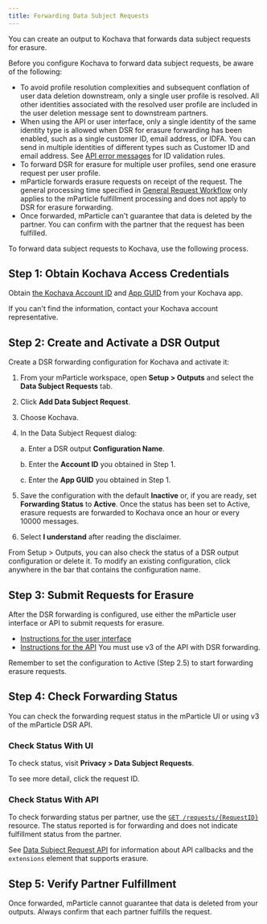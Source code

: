 ```yaml
---
title: Forwarding Data Subject Requests
---
```


You can create an output to Kochava that forwards data subject requests for erasure.

Before you configure Kochava to forward data subject requests, be aware of the following:

* To avoid profile resolution complexities and subsequent conflation of user data deletion downstream, only a single user profile is resolved. All other identities associated with the resolved user profile are included in the user deletion message sent to downstream partners.
* When using the API or user interface, only a single identity of the same identity type is allowed when DSR for erasure forwarding has been enabled, such as a single customer ID, email address, or IDFA. You can send in multiple identities of different types such as Customer ID and email address. See [API error messages](#api-error-messages) for ID validation rules.
* To forward DSR for erasure for multiple user profiles, send one erasure request per user profile.
* mParticle forwards erasure requests on receipt of the request. The general processing time specified in [General Request Workflow](/guides/data-subject-requests/#general-request-workflow) only applies to the mParticle fulfillment processing and does not apply to DSR for erasure forwarding. 
* Once forwarded, mParticle can't guarantee that data is deleted by the partner. You can confirm with the partner that the request has been fulfilled.

To forward data subject requests to Kochava, use the following process.

## Step 1: Obtain Kochava Access Credentials

Obtain [the Kochava Account ID](https://support.kochava.com/reference-information/kochava-privacy-request/) and [App GUID](https://support.kochava.com/reference-information/locating-an-app-guid/) from your Kochava app. 

If you can't find the information, contact your Kochava account representative.

## Step 2: Create and Activate a DSR Output

Create a DSR forwarding configuration for Kochava and activate it:

1. From your mParticle workspace, open **Setup > Outputs** and select the **Data Subject Requests** tab.
2. Click **Add Data Subject Request**.
3. Choose Kochava.
4. In the Data Subject Request dialog:

    a. Enter a DSR output **Configuration Name**.

    b. Enter the **Account ID** you obtained in Step 1.

    c. Enter the **App GUID** you obtained in Step 1.
    
5. Save the configuration with the default **Inactive** or, if you are ready, set **Forwarding Status** to **Active**.  Once the status has been set to Active, erasure requests are forwarded to Kochava once an hour or every 10000 messages.
6. Select **I understand** after reading the disclaimer.

<aside> From Setup > Outputs, you can also check the status of a DSR output configuration or delete it. To modify an existing configuration, click anywhere in the bar that contains the configuration name.</aside>

## Step 3: Submit Requests for Erasure

After the DSR forwarding is configured, use either the mParticle user interface or API to submit requests for erasure.

* [Instructions for the user interface](/guides/data-subject-requests/#erasure)
* [Instructions for the API](/developers/dsr-api/v3/#submit-a-data-subject-request-dsr) You must use v3 of the API with DSR forwarding.

<aside>Remember to set the configuration to Active (Step 2.5) to start forwarding erasure requests.</aside>

## Step 4: Check Forwarding Status

You can check the forwarding request status in the mParticle UI or using v3 of the mParticle DSR API.

### Check Status With UI

To check status, visit **Privacy > Data Subject Requests**.

To see more detail, click the request ID. 

### Check Status With API

To check forwarding status per partner, use the [`GET /requests/{RequestID}`](/developers/dsr-api/v3/#get-the-status-of-an-opendsr-request) resource. The status reported is for forwarding and does not indicate fulfillment status from the partner.

See [Data Subject Request API](/developers/dsr-api#callbacks) for information about API callbacks and the `extensions` element that supports erasure.

## Step 5: Verify Partner Fulfillment

Once forwarded, mParticle cannot guarantee that data is deleted from your outputs. Always confirm that each partner fulfills the request. 
